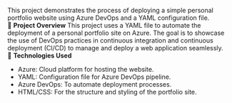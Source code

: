 This project demonstrates the process of deploying a simple personal portfolio website using Azure DevOps and a YAML configuration file.
<br>
🚀 **Project Overview**
This project uses a YAML file to automate the deployment of a personal portfolio site on Azure. The goal is to showcase the use of DevOps practices in continuous integration and continuous deployment (CI/CD) to manage and deploy a web application seamlessly.
<br>
🔧 **Technologies Used**
* Azure: Cloud platform for hosting the website.
* YAML: Configuration file for Azure DevOps pipeline.
* Azure DevOps: To automate deployment processes.
* HTML/CSS: For the structure and styling of the portfolio site.
